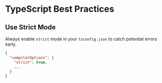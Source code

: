 # TypeScript Best Practices

## Use Strict Mode

Always enable `strict` mode in your `tsconfig.json` to catch potential errors early.

```json
{
  "compilerOptions": {
    "strict": true,
    ...
  }
}
```

